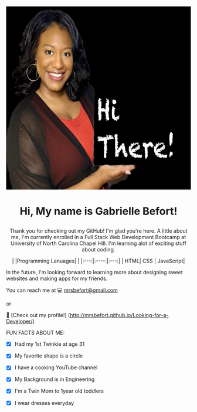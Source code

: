 <p align="center">
 <img src="./images/IMG_7855.JPG" width="700" height="500">
</p>


<h1><p align="center"> Hi, My name is Gabrielle Befort!</p></h1>

<p align="center">
Thank you for checking out my GitHub! I'm glad you're here. A little about me, I'm currently enrolled in a Full Stack Web Development Bootcamp at University of North Carolina Chapel Hill. I'm learning alot of exciting stuff about coding. </p>
 
<center>
| |Programming Lanuages| |
|:---:|:----:|:---:|
| HTML| CSS | JavaScript|
</center>



In the future, I'm looking forward to learning more about designing sweet websites and making apps for my friends. 

You can reach me at 💻 mrsbefort@gmail.com 

or 

🔗 [Check out my profile!] (http://mrsbefort.github.io/Looking-for-a-Developer/)


FUN FACTS ABOUT ME:
- [x] Had my 1st Twinkie at age 31 
- [x] My favorite shape is a circle
- [x] I have a cooking YouTube channel 
- [x] My Background is in Engineering
- [x] I'm a Twin Mom to 1year old toddlers
- [x] I wear dresses everyday



